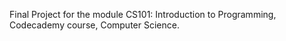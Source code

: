Final Project for the module CS101: Introduction to Programming, Codecademy course, Computer Science.